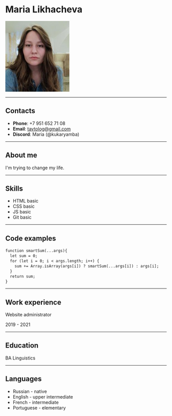 # Maria Likhacheva
![me, myself and I](img/cv-photo.jpg)

---
## Contacts

- **Phone**: +7 951 652 71 08
- **Email**: tavtolog@gmail.com
- **Discord**: Maria (@kukaryamba)

---

## About me

I'm trying to change my life.

---
## Skills
- HTML basic
- CSS basic
- JS basic
- Git basic
---
## Code examples

```
function smartSum(...args){
  let sum = 0;
  for (let i = 0; i < args.length; i++) {
    sum += Array.isArray(args[i]) ? smartSum(...args[i]) : args[i];
  }
  return sum;
}
```
---
## Work experience
Website administrator

2019 - 2021

---
## Education
BA Linguistics

---
## Languages
- Russian - native
- English - upper intermediate 
- French - intermediate
- Portuguese - elementary
